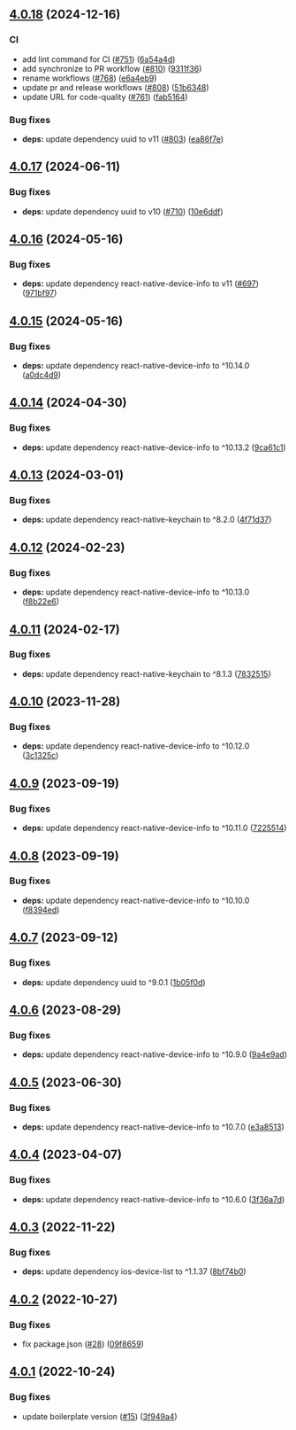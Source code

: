 ## [4.0.18](https://github.com/technology-studio/react-native-device-utils/compare/v4.0.17...v4.0.18) (2024-12-16)


### CI

* add lint command for CI ([#751](https://github.com/technology-studio/react-native-device-utils/issues/751)) ([6a54a4d](https://github.com/technology-studio/react-native-device-utils/commit/6a54a4df231581d582400e9bf70d30eafeb930a5))
* add synchronize to PR workflow ([#810](https://github.com/technology-studio/react-native-device-utils/issues/810)) ([9311f36](https://github.com/technology-studio/react-native-device-utils/commit/9311f36410a77eeb1d5238ada31b4914ca02669b))
* rename workflows ([#768](https://github.com/technology-studio/react-native-device-utils/issues/768)) ([e6a4eb9](https://github.com/technology-studio/react-native-device-utils/commit/e6a4eb942263e1a6c874a1c7d1336644813bf68d))
* update pr and release workflows ([#808](https://github.com/technology-studio/react-native-device-utils/issues/808)) ([51b6348](https://github.com/technology-studio/react-native-device-utils/commit/51b63488b16e0c91e93aad410636d3d4407520c6))
* update URL for code-quality ([#761](https://github.com/technology-studio/react-native-device-utils/issues/761)) ([fab5164](https://github.com/technology-studio/react-native-device-utils/commit/fab51647872c4bd47b284e6d7762efa0a638621d))


### Bug fixes

* **deps:** update dependency uuid to v11 ([#803](https://github.com/technology-studio/react-native-device-utils/issues/803)) ([ea86f7e](https://github.com/technology-studio/react-native-device-utils/commit/ea86f7e5395121f0ca4074d8f65aa979b7084725))

## [4.0.17](https://github.com/technology-studio/react-native-device-utils/compare/v4.0.16...v4.0.17) (2024-06-11)


### Bug fixes

* **deps:** update dependency uuid to v10 ([#710](https://github.com/technology-studio/react-native-device-utils/issues/710)) ([10e6ddf](https://github.com/technology-studio/react-native-device-utils/commit/10e6ddf830842c8a0218b2ad035d1427d8fc51b8))

## [4.0.16](https://github.com/technology-studio/react-native-device-utils/compare/v4.0.15...v4.0.16) (2024-05-16)


### Bug fixes

* **deps:** update dependency react-native-device-info to v11 ([#697](https://github.com/technology-studio/react-native-device-utils/issues/697)) ([971bf97](https://github.com/technology-studio/react-native-device-utils/commit/971bf971425d03277ca028650bbce966f1be2cb8))

## [4.0.15](https://github.com/technology-studio/react-native-device-utils/compare/v4.0.14...v4.0.15) (2024-05-16)


### Bug fixes

* **deps:** update dependency react-native-device-info to ^10.14.0 ([a0dc4d9](https://github.com/technology-studio/react-native-device-utils/commit/a0dc4d9519f2a4998f450629574e9267a968ecaf))

## [4.0.14](https://github.com/technology-studio/react-native-device-utils/compare/v4.0.13...v4.0.14) (2024-04-30)


### Bug fixes

* **deps:** update dependency react-native-device-info to ^10.13.2 ([9ca61c1](https://github.com/technology-studio/react-native-device-utils/commit/9ca61c1b98126cb592f12e784f3deaebaf6574ca))

## [4.0.13](https://github.com/technology-studio/react-native-device-utils/compare/v4.0.12...v4.0.13) (2024-03-01)


### Bug fixes

* **deps:** update dependency react-native-keychain to ^8.2.0 ([4f71d37](https://github.com/technology-studio/react-native-device-utils/commit/4f71d37915d6e30065f8bad0392e121ae79d6e74))

## [4.0.12](https://github.com/technology-studio/react-native-device-utils/compare/v4.0.11...v4.0.12) (2024-02-23)


### Bug fixes

* **deps:** update dependency react-native-device-info to ^10.13.0 ([f8b22e6](https://github.com/technology-studio/react-native-device-utils/commit/f8b22e6996942e2deac155a2d1716c228a501f59))

## [4.0.11](https://github.com/technology-studio/react-native-device-utils/compare/v4.0.10...v4.0.11) (2024-02-17)


### Bug fixes

* **deps:** update dependency react-native-keychain to ^8.1.3 ([7832515](https://github.com/technology-studio/react-native-device-utils/commit/78325159173249f6e1067d133e0b73285cf06d00))

## [4.0.10](https://github.com/technology-studio/react-native-device-utils/compare/v4.0.9...v4.0.10) (2023-11-28)


### Bug fixes

* **deps:** update dependency react-native-device-info to ^10.12.0 ([3c1325c](https://github.com/technology-studio/react-native-device-utils/commit/3c1325cb0c6ae319a0bb42f9ddad264d66210125))

## [4.0.9](https://github.com/technology-studio/react-native-device-utils/compare/v4.0.8...v4.0.9) (2023-09-19)


### Bug fixes

* **deps:** update dependency react-native-device-info to ^10.11.0 ([7225514](https://github.com/technology-studio/react-native-device-utils/commit/7225514683f62635dd415a4eee8cf7ba395d9217))

## [4.0.8](https://github.com/technology-studio/react-native-device-utils/compare/v4.0.7...v4.0.8) (2023-09-19)


### Bug fixes

* **deps:** update dependency react-native-device-info to ^10.10.0 ([f8394ed](https://github.com/technology-studio/react-native-device-utils/commit/f8394edc8d3139509cce568c3b39e37fc793ce36))

## [4.0.7](https://github.com/technology-studio/react-native-device-utils/compare/v4.0.6...v4.0.7) (2023-09-12)


### Bug fixes

* **deps:** update dependency uuid to ^9.0.1 ([1b05f0d](https://github.com/technology-studio/react-native-device-utils/commit/1b05f0df754588470d662fc871d7a503a380f832))

## [4.0.6](https://github.com/technology-studio/react-native-device-utils/compare/v4.0.5...v4.0.6) (2023-08-29)


### Bug fixes

* **deps:** update dependency react-native-device-info to ^10.9.0 ([9a4e9ad](https://github.com/technology-studio/react-native-device-utils/commit/9a4e9ade281a5237da80e176807e9d095eea4c32))

## [4.0.5](https://github.com/technology-studio/react-native-device-utils/compare/v4.0.4...v4.0.5) (2023-06-30)


### Bug fixes

* **deps:** update dependency react-native-device-info to ^10.7.0 ([e3a8513](https://github.com/technology-studio/react-native-device-utils/commit/e3a8513f32876b571af3651dbddf010d9da83e51))

## [4.0.4](https://github.com/technology-studio/react-native-device-utils/compare/v4.0.3...v4.0.4) (2023-04-07)


### Bug fixes

* **deps:** update dependency react-native-device-info to ^10.6.0 ([3f36a7d](https://github.com/technology-studio/react-native-device-utils/commit/3f36a7dfd87b33a4a86a20194d5dccae650e042a))

## [4.0.3](https://github.com/technology-studio/react-native-device-utils/compare/v4.0.2...v4.0.3) (2022-11-22)


### Bug fixes

* **deps:** update dependency ios-device-list to ^1.1.37 ([8bf74b0](https://github.com/technology-studio/react-native-device-utils/commit/8bf74b05d7d96846a9a7200270e983e133a56126))

## [4.0.2](https://github.com/technology-studio/react-native-device-utils/compare/v4.0.1...v4.0.2) (2022-10-27)


### Bug fixes

* fix package.json ([#28](https://github.com/technology-studio/react-native-device-utils/issues/28)) ([09f8659](https://github.com/technology-studio/react-native-device-utils/commit/09f8659189b40c48b9c960b4ee94612aa12b6aa2))

## [4.0.1](https://github.com/technology-studio/react-native-device-utils/compare/v4.0.0...v4.0.1) (2022-10-24)


### Bug fixes

* update boilerplate version ([#15](https://github.com/technology-studio/react-native-device-utils/issues/15)) ([3f949a4](https://github.com/technology-studio/react-native-device-utils/commit/3f949a41a474d7a71934143645db3ae333ec94cd))
